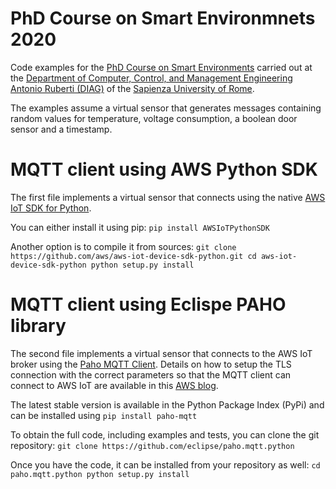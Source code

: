 # PhD Course on Smart Environmnets 2020

Code examples for the [PhD Course on Smart Environments](http://ichatz.me/Site/IoTPhD2020) 
carried out at the [Department of Computer, Control, and Management Engineering Antonio Ruberti (DIAG)](http://www.diag.uniroma1.it) 
of the [Sapienza University of Rome](http://www.uniroma1.it). 

The examples assume a virtual sensor that generates messages containing random values for
temperature, voltage consumption, a boolean door sensor and a timestamp.  

# MQTT client using AWS Python SDK

The first file implements a virtual sensor that connects using the native [AWS IoT SDK for Python](https://github.com/aws/aws-iot-device-sdk-python).
 
You can either install it using pip:
`pip install AWSIoTPythonSDK`

Another option is to compile it from sources:
`git clone https://github.com/aws/aws-iot-device-sdk-python.git
cd aws-iot-device-sdk-python
python setup.py install`

# MQTT client using Eclispe PAHO library

The second file implements a virtual sensor that connects to the AWS IoT broker using the [Paho MQTT Client](https://github.com/eclipse/paho.mqtt.python). 
Details on how to setup the TLS connection with the correct parameters so that the MQTT client can connect to
AWS IoT are available in this [AWS blog](https://aws.amazon.com/blogs/iot/how-to-implement-mqtt-with-tls-client-authentication-on-port-443-from-client-devices-python/).

The latest stable version is available in the Python Package Index (PyPi) and can be installed using
`pip install paho-mqtt`

To obtain the full code, including examples and tests, you can clone the git repository:
`git clone https://github.com/eclipse/paho.mqtt.python`

Once you have the code, it can be installed from your repository as well:
`cd paho.mqtt.python
python setup.py install`